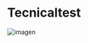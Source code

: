 # Tecnicaltest

![imagen](https://github.com/angelpessolano/Tecnicaltest/assets/59770300/272625da-1651-48ce-a15d-71b7a7d7544d)


